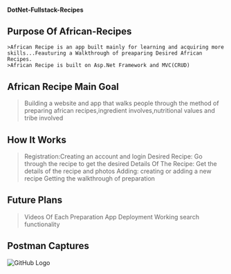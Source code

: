 #### DotNet-Fullstack-Recipes

## Purpose Of African-Recipes
    >African Recipe is an app built mainly for learning and acquiring more skills...Feauturing a Walkthrough of preaparing Desired African Recipes.
    >African Recipe is built on Asp.Net Framework and MVC(CRUD)
    
## African Recipe Main Goal
   >Building a website and app that walks people through the method of preparing african recipes,ingredient involves,nutritional values and tribe involved
   
## How It Works
   >Registration:Creating an account and login
   >Desired Recipe: Go through the recipe to get the desired
   >Details Of The Recipe: Get the details of the recipe and photos
   >Adding: creating or adding a new recipe
   >Getting the walkthrough of preparation
## Future Plans
   >Videos Of Each Preparation
   >App Deployment
   >Working search functionality
   
## Postman Captures
![GitHub Logo](/images/logo.png)
